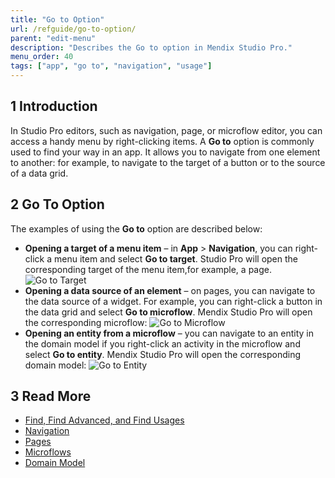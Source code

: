 ```yaml
---
title: "Go to Option"
url: /refguide/go-to-option/
parent: "edit-menu"
description: "Describes the Go to option in Mendix Studio Pro."
menu_order: 40
tags: ["app", "go to", "navigation", "usage"]
---
```


## 1 Introduction

In Studio Pro editors, such as navigation, page, or microflow editor, you can access a handy menu by right-clicking items. A **Go to** option is commonly used to find your way in an app. It allows you to navigate from one element to another: for example, to navigate to the target of a button or to the source of a data grid.

## 2 Go To Option

The examples of using the **Go to** option are described below:

* **Opening a target of a menu item** – in **App** > **Navigation**, you can right-click a menu item and select **Go to target**. Studio Pro will open the corresponding target of the menu item,for example, a page.
  ![Go to Target](/attachments/refguide/modeling/menus/edit-menu/go-to-option/go-to-target.png)
* **Opening a data source of an element** – on pages, you can navigate to the data source of a widget. For example, you can right-click a button in the data grid and select **Go to microflow**. Mendix Studio Pro will open the corresponding microflow:
  ![Go to Microflow](/attachments/refguide/modeling/menus/edit-menu/go-to-option/go-to-microflow.png)
* **Opening an entity from a microflow** – you can navigate to an entity in the domain model if you right-click an activity in the microflow and select **Go to entity**. Mendix Studio Pro will open the corresponding domain model:
  ![Go to Entity](/attachments/refguide/modeling/menus/edit-menu/go-to-option/go-to-entity.png)

## 3 Read More

* [Find, Find Advanced, and Find Usages](find-and-find-advanced)
* [Navigation](/refguide/navigation/)
* [Pages](/refguide/pages/)
* [Microflows](/refguide/microflows/)
* [Domain Model](/refguide/domain-model/)